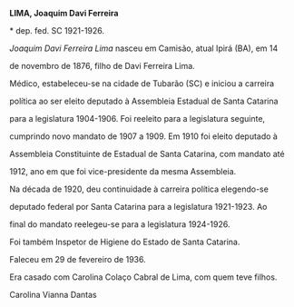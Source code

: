 **LIMA, Joaquim Davi Ferreira**



\* dep. fed. SC 1921-1926.



*Joaquim Davi Ferreira Lima* nasceu em Camisão, atual Ipirá (BA), em 14

de novembro de 1876, filho de Davi Ferreira Lima.



Médico, estabeleceu-se na cidade de Tubarão (SC) e iniciou a carreira

política ao ser eleito deputado à Assembleia Estadual de Santa Catarina

para a legislatura 1904-1906. Foi reeleito para a legislatura seguinte,

cumprindo novo mandato de 1907 a 1909. Em 1910 foi eleito deputado à

Assembleia Constituinte de Estadual de Santa Catarina, com mandato até

1912, ano em que foi vice-presidente da mesma Assembleia.



Na década de 1920, deu continuidade à carreira política elegendo-se

deputado federal por Santa Catarina para a legislatura 1921-1923. Ao

final do mandato reelegeu-se para a legislatura 1924-1926.



Foi também Inspetor de Higiene do Estado de Santa Catarina.



Faleceu em 29 de fevereiro de 1936.



Era casado com Carolina Colaço Cabral de Lima, com quem teve filhos.



Carolina Vianna Dantas



